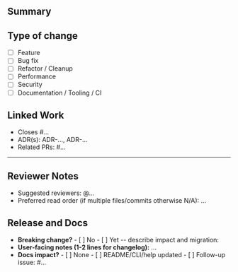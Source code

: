 <!--
Title guideline:
<type>(<scope>): <short description>

Examples:
feat(quic): fix handshake retry loop
fix(crypto): rotate noise key schedule
docs(adr): add ADR on NAT traversal
-->

## Summary
<!-- 1-3 sentences + screenshots if applicable. What does this PR do and why? -->

## Type of change

- [ ] Feature
- [ ] Bug fix
- [ ] Refactor / Cleanup
- [ ] Performance
- [ ] Security
- [ ] Documentation / Tooling / CI

## Linked Work

- Closes #...
- ADR(s): ADR-..., ADR-...
- Related PRs: #...

---

## Reviewer Notes

- Suggested reviewers: @...
- Preferred read order (if multiple files/commits otherwise N/A): ...

## Release and Docs

- **Breaking change?** - [ ] No - [ ] Yet -- describe impact and migration:
- **User-facing notes (1-2 lines for changelog):** ...
- **Docs impact?** - [ ] None - [ ] README/CLI/help updated - [ ] Follow-up issue: #...
